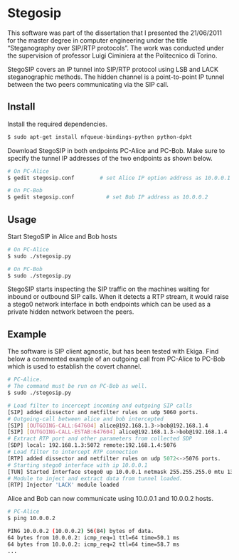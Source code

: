 Stegosip
========

This software was part of the dissertation that I presented the 21/06/2011 for the master degree in computer engineering under the title “Steganography over SIP/RTP protocols”. The work was conducted under the supervision of professor Luigi Ciminiera at the Politecnico di Torino.

StegoSIP covers an IP tunnel into SIP/RTP protocol using LSB and LACK steganographic methods. The hidden channel is a point-to-point IP tunnel between the two peers communicating via the SIP call.

Install
-------

Install the required dependencies.

```bash
$ sudo apt-get install nfqueue-bindings-python python-dpkt
```

Download StegoSIP in both endpoints PC-Alice and PC-Bob. Make sure to specify the tunnel IP addresses of the two endpoints as shown below.

```bash
# On PC-Alice
$ gedit stegosip.conf        # set Alice IP option address as 10.0.0.1
```

```bash
# On PC-Bob
$ gedit stegosip.conf          # set Bob IP address as 10.0.0.2
```

Usage
-----

Start StegoSIP in Alice and Bob hosts

```bash
# On PC-Alice
$ sudo ./stegosip.py
```

```bash
# On PC-Bob
$ sudo ./stegosip.py
```

StegoSIP starts inspecting the SIP traffic on the machines waiting for inbound or outbound SIP calls. When it detects a RTP stream, it would raise a stego0 network interface in both endpoints which can be used as a private hidden network between the peers.

Example
-------

The software is SIP client agnostic, but has been tested with Ekiga. Find below a commented example of an outgoing call from PC-Alice to PC-Bob which is used to establish the covert channel.

```bash
# PC-Alice. 
# The command must be run on PC-Bob as well.
$ sudo ./stegosip.py

# Load filter to incercept incoming and outgoing SIP calls
[SIP] added dissector and netfilter rules on udp 5060 ports.
# Outgoing-call between alice and bob intercepted 
[SIP] [OUTGOING-CALL:647604] alice@192.168.1.3->bob@192.168.1.4 
[SIP] [OUTGOING-CALL-ESTAB:647604] alice@192.168.1.3->bob@192.168.1.4 
# Extract RTP port and other parameters from collected SDP
[SDP] local: 192.168.1.3:5072 remote:192.168.1.4:5076 
# Load filter to intercept RTP connection
[RTP] added dissector and netfilter rules on udp 5072<->5076 ports.
# Starting stego0 interface with ip 10.0.0.1
[TUN] Started Interface stego0 up 10.0.0.1 netmask 255.255.255.0 mtu 1392
# Module to inject and extract data from tunnel loaded.
[RTP] Injector 'LACK' module loaded
```

Alice and Bob can now communicate using 10.0.0.1 and 10.0.0.2 hosts.

```bash
# PC-Alice
$ ping 10.0.0.2

PING 10.0.0.2 (10.0.0.2) 56(84) bytes of data.
64 bytes from 10.0.0.2: icmp_req=1 ttl=64 time=50.1 ms
64 bytes from 10.0.0.2: icmp_req=2 ttl=64 time=58.7 ms
...
```